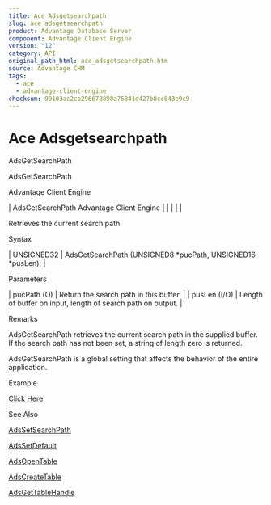 ```yaml
---
title: Ace Adsgetsearchpath
slug: ace_adsgetsearchpath
product: Advantage Database Server
component: Advantage Client Engine
version: "12"
category: API
original_path_html: ace_adsgetsearchpath.htm
source: Advantage CHM
tags:
  - ace
  - advantage-client-engine
checksum: 09103ac2cb296678898a75841d427b8cc043e9c9
---
```


# Ace Adsgetsearchpath

AdsGetSearchPath

AdsGetSearchPath

Advantage Client Engine

| AdsGetSearchPath  Advantage Client Engine |  |  |  |  |

Retrieves the current search path

Syntax

| UNSIGNED32 | AdsGetSearchPath (UNSIGNED8 \*pucPath,  UNSIGNED16 \*pusLen); |

Parameters

| pucPath (O) | Return the search path in this buffer. |
| pusLen (I/O) | Length of buffer on input, length of search path on output. |

Remarks

AdsGetSearchPath retrieves the current search path in the supplied buffer. If the search path has not been set, a string of length zero is returned.

AdsGetSearchPath is a global setting that affects the behavior of the entire application.

Example

[Click Here](ace_examples.md#adsgetsearchpathexample)

See Also

[AdsSetSearchPath](ace_adssetsearchpath.md)

[AdsSetDefault](ace_adssetdefault.md)

[AdsOpenTable](ace_adsopentable.md)

[AdsCreateTable](ace_adscreatetable.md)

[AdsGetTableHandle](ace_adsgettablehandle.md)
